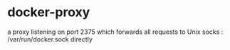 # docker-proxy
a proxy listening on port 2375 which forwards all requests to Unix socks : /var/run/docker.sock directly
